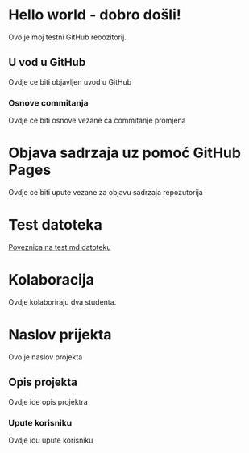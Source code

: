 # Hello world - dobro došli!
Ovo je moj testni GitHub reoozitorij.

## U vod u GitHub

Ovdje ce biti objavljen uvod u GitHub

### Osnove commitanja

Ovdje ce biti osnove vezane ca commitanje promjena

# Objava sadrzaja uz pomoć GitHub Pages

Ovdje ce biti upute vezane za objavu sadrzaja repozutorija  

# Test datoteka

[Poveznica na test.md datoteku](test.md)

# Kolaboracija

Ovdje kolaboriraju dva studenta.

# Naslov prijekta
Ovo je naslov projekta

## Opis projekta

Ovdje ide opis projektra

### Upute korisniku 

Ovdje idu upute korisniku
